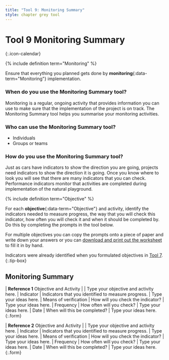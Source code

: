 ```yaml
---
title: "Tool 9: Monitoring Summary"
style: chapter grey tool
---
```


# **Tool 9** Monitoring Summary
{:.icon-calendar}

{% include definition term="Monitoring" %}

Ensure that everything you planned gets done by **monitoring**{:data-term="Monitoring"} implementation.

### When do you use the Monitoring Summary tool?

Monitoring is a regular, ongoing activity that provides information you can use to make sure that the implementation of the project is on track. The Monitoring Summary tool helps you summarise your monitoring activities.

### Who can use the Monitoring Summary tool?

-   Individuals
-   Groups or teams

### How do you use the Monitoring Summary tool?

Just as cars have indicators to show the direction you are going, projects need indicators to show the direction it is going. Once you know where to look you will see that there are many indicators that you can check. Performance indicators monitor that activities are completed during implementation of the natural playground.

{% include definition term="Objective" %}

For each **objective**{:data-term="Objective"} and activity, identify the indicators needed to measure progress, the way that you will check this indicator, how often you will check it and when it should be completed by. Do this by completing the prompts in the tool below.

For multiple objectives you can copy the prompts onto a piece of paper and write down your answers or you can [download and print out the worksheet](aw-monitoring-summary) to fill it in by hand.

Indicators were already identified when you formulated objectives in [Tool 7](06-07.html).
{:.tip-box}

## Monitoring Summary

| **Reference 1** Objective and Activity |  | Type your objective and activity here.
| Indicator | Indicators that you identified to measure progress. | Type your ideas here.
| Means of verification | How will you check the indicator? | Type your ideas here.
| Frequency | How often will you check? | Type your ideas here.
| Date | When will this be completed? | Type your ideas here.
{:.form}

| **Reference 2** Objective and Activity |  | Type your objective and activity here.
| Indicator | Indicators that you identified to measure progress. | Type your ideas here.
| Means of verification | How will you check the indicator? | Type your ideas here.
| Frequency | How often will you check? | Type your ideas here.
| Date | When will this be completed? | Type your ideas here.
{:.form}
